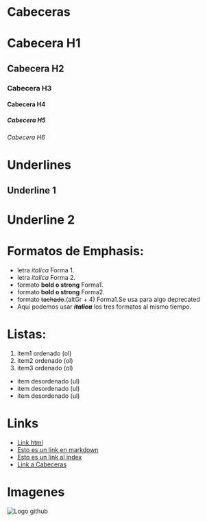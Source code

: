 # Cabeceras
# Cabecera H1
## Cabecera H2
### Cabecera H3
#### Cabecera H4
##### Cabecera H5
###### Cabecera H6

# Underlines
Underline 1
------------

Underline 2
============
# Formatos de Emphasis:
- letra *italica* Forma 1.
- letra _italica_ Forma 2.
- formato __bold o strong__ Forma1.
- formato **bold o strong** Forma2.
- formato ~~tachado~~.(altGr + 4) Forma1.Se usa para algo deprecated
- Aqui podemos usar ~~__*italica*__~~ los tres formatos al mismo tiempo.

# Listas:
1. item1 ordenado (ol)
2. item2 ordenado (ol)
3. item3 ordenado (ol)

- item desordenado (ul)
- item desordenado (ul)
- item desordenado (ul)

# Links
- <a href="http://www.google.com">Link html</a>
- [Esto es un link en markdown](http://www.google.com)
- [Esto es un link al index](index.html)
- [Link a Cabeceras](#Cabeceras)

# Imagenes
![Logo github](https://i.pinimg.com/474x/e6/f8/db/e6f8db60f6b1962fde9a88545fad8062.jpg)


